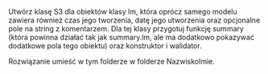 Utwórz klasę S3 dla obiektów klasy lm, która oprócz samego modelu zawiera również czas jego tworzenia, datę jego utworzenia oraz opcjonalne pole na string z komentarzem. Dla tej klasy przygotuj funkcję summary (która powinna działać tak jak summary.lm, ale ma dodatkowo pokazywać dodatkowe pola tego obiektu) oraz konstruktor i walidator.

Rozwiązanie umieść w tym folderze w folderze NazwiskoImie.
